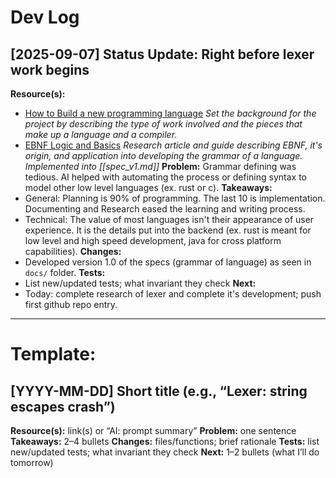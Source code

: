 # Dev Log

## [2025-09-07] Status Update: Right before lexer work begins

**Resource(s):**

- [How to Build a new programming language](https://pgrandinetti.github.io/compilers/page/how-to-build-a-new-programming-language/)
  _Set the background for the project by describing the type of work involved and the pieces that make up a language and a compiler._
- [EBNF Logic and Basics](https://ics.uci.edu/~pattis/ICS-33/lectures/ebnf.pdf)
  _Research article and guide describing EBNF, it's origin, and application into developing the grammar of a language. Implemented into [[spec_v1.md]]_
  **Problem:** Grammar defining was tedious. AI helped with automating the process or defining syntax to model other low level languages (ex. rust or c).
  **Takeaways:**
- General: Planning is 90% of programming. The last 10 is implementation. Documenting and Research eased the learning and writing process.
- Technical: The value of most languages isn't their appearance of user experience. It is the details put into the backend (ex. rust is meant for low level and high speed development, java for cross platform capabilities).
  **Changes:**
- Developed version 1.0 of the specs (grammar of language) as seen in `docs/` folder.
  **Tests:**
- List new/updated tests; what invariant they check
  **Next:**
- Today: complete research of lexer and complete it's development; push first github repo entry.

---

# Template:

## [YYYY-MM-DD] Short title (e.g., “Lexer: string escapes crash”)

**Resource(s):** link(s) or “AI: prompt summary”
**Problem:** one sentence
**Takeaways:** 2–4 bullets
**Changes:** files/functions; brief rationale
**Tests:** list new/updated tests; what invariant they check
**Next:** 1–2 bullets (what I’ll do tomorrow)
